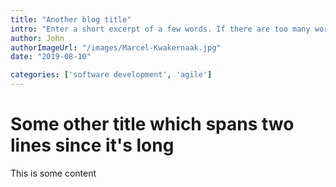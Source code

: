 ```yaml
---
title: "Another blog title"
intro: "Enter a short excerpt of a few words. If there are too many words it will be truncated on the card, but not on the page itself."
author: John
authorImageUrl: "/images/Marcel-Kwakernaak.jpg"
date: "2019-08-10"

categories: ['software development', 'agile']
---
```


# Some other title which spans two lines since it's long

This is some content
